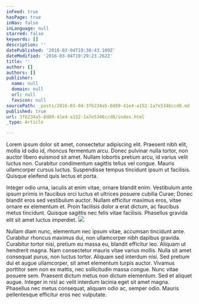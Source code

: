 ```yaml
---
inFeed: true
hasPage: true
inNav: false
inLanguage: null
starred: false
keywords: []
description: ''
datePublished: '2016-03-04T19:30:43.109Z'
dateModified: '2016-03-04T19:29:23.262Z'
title: ''
author: []
authors: []
publisher:
  name: null
  domain: null
  url: null
  favicon: null
sourcePath: _posts/2016-03-04-3f6234a5-8d89-41e4-a152-1a7e5346ccd8.md
published: true
url: 3f6234a5-8d89-41e4-a152-1a7e5346ccd8/index.html
_type: Article

---
```

Lorem ipsum dolor sit amet, consectetur adipiscing elit. Praesent nibh elit, mollis id odio id, rhoncus fermentum arcu. Donec pulvinar nulla tortor, non auctor libero euismod sit amet. Nullam lobortis pretium arcu, id varius velit luctus non. Curabitur condimentum sagittis tellus vel congue. Mauris ullamcorper cursus luctus. Suspendisse tempus tincidunt ipsum ut facilisis. Quisque eleifend quis lectus et porta.

Integer odio urna, iaculis at enim vitae, ornare blandit enim. Vestibulum ante ipsum primis in faucibus orci luctus et ultrices posuere cubilia Curae; Donec blandit eros sed vestibulum auctor. Nullam efficitur maximus eros, vitae ornare ex elementum et. Proin facilisis dolor a erat dictum, ac faucibus metus tincidunt. Quisque sagittis nec felis vitae facilisis. Phasellus gravida elit sit amet luctus imperdiet.
![](https://the-grid-user-content.s3-us-west-2.amazonaws.com/a872d9f6-83e1-4cc4-8659-22e4d66a1d6a.jpg)

Nullam diam nunc, elementum nec ipsum vitae, accumsan tincidunt ante. Curabitur rhoncus maximus dui, non ullamcorper nibh dapibus gravida. Curabitur tortor nisi, pretium eu massa eu, blandit efficitur leo. Aliquam ut hendrerit magna. Nam consectetur mauris vitae varius mollis. Nulla sit amet consequat purus, non luctus tortor. Aliquam sed interdum nisi. Sed pretium dui et augue ullamcorper, sit amet elementum turpis auctor. Vivamus porttitor sem non ex mattis, nec sollicitudin massa congue. Nunc vitae posuere sem. Praesent dictum metus non dictum elementum. Sed et aliquet augue. Integer in nisl ac velit interdum lacinia eget sit amet magna. Phasellus nec metus consequat, aliquam odio ac, semper odio. Mauris pellentesque efficitur eros nec vulputate.